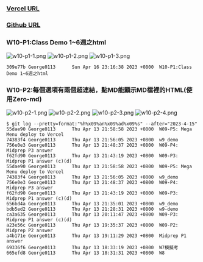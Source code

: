 ### [Vercel URL](https://1112-1-n-js-demo-211410542.vercel.app/)

### [Github URL](https://github.com/George0113/1112-1N-js-demo-211410542/commits/main)

### W10-P1:Class Demo 1~6週之html

![w10-p1-1.png](https://spguhxeeusfjlibdhcxj.supabase.co/storage/v1/object/public/demo42/md_1N_img/w10-p1-1.png)
![w10-p1-2.png](https://spguhxeeusfjlibdhcxj.supabase.co/storage/v1/object/public/demo42/md_1N_img/w10-p1-2.png)
![w10-p1-3.png](https://spguhxeeusfjlibdhcxj.supabase.co/storage/v1/object/public/demo42/md_1N_img/w10-p1-3.png)
```
309e77b George0113      Sun Apr 16 23:16:38 2023 +0800  W10-P1:Class Demo 1~6週之html
```

### W10-P2:每個選項有兩個超連結，點MD能顯示MD檔裡的HTML(使用Zero-md)

![w10-p2-1.png](https://spguhxeeusfjlibdhcxj.supabase.co/storage/v1/object/public/demo42/md_1N_img/w10-p2-1.png)
![w10-p2-2.png](https://spguhxeeusfjlibdhcxj.supabase.co/storage/v1/object/public/demo42/md_1N_img/w10-p2-2.png)
![w10-p2-3.png](https://spguhxeeusfjlibdhcxj.supabase.co/storage/v1/object/public/demo42/md_1N_img/w10-p2-3.png)
![w10-p2-4.png](https://spguhxeeusfjlibdhcxj.supabase.co/storage/v1/object/public/demo42/md_1N_img/w10-p2-4.png)


```
$ git log --pretty=format:"%h%x09%an%x09%ad%x09%s" --after="2023-4-15"
55dae90 George0113      Thu Apr 13 21:58:58 2023 +0800  W09-P5: Mega Menu deploy to Vercel
74383f4 George0113      Thu Apr 13 21:56:05 2023 +0800  w9_demo
756e0e3 George0113      Thu Apr 13 21:48:37 2023 +0800  W09-P4: Midprep P3 answer
f62fd90 George0113      Thu Apr 13 21:43:19 2023 +0800  W09-P3: Midprep P1 answer (c)(d)
55dae90 George0113      Thu Apr 13 21:58:58 2023 +0800  W09-P5: Mega Menu deploy to Vercel
74383f4 George0113      Thu Apr 13 21:56:05 2023 +0800  w9_demo
756e0e3 George0113      Thu Apr 13 21:48:37 2023 +0800  W09-P4: Midprep P3 answer
f62fd90 George0113      Thu Apr 13 21:43:19 2023 +0800  W09-P3: Midprep P1 answer (c)(d)
656bd4a George0113      Thu Apr 13 21:35:01 2023 +0800  w9_demo
bdb5ed2 George0113      Thu Apr 13 21:28:31 2023 +0800  w9-demo
ca3a635 George0113      Thu Apr 13 20:11:47 2023 +0800  W09-P3: Midprep P1 answer (c)(d)
a23e56c George0113      Thu Apr 13 19:35:37 2023 +0800  W09-P2: Midprep P2 answer
a4b171e George0113      Thu Apr 13 19:11:29 2023 +0800  Midprep P1 answer
69336f6 George0113      Thu Apr 13 18:33:19 2023 +0800  W7模擬考
665efd8 George0113      Thu Apr 13 18:31:31 2023 +0800  W8

```

```

```
